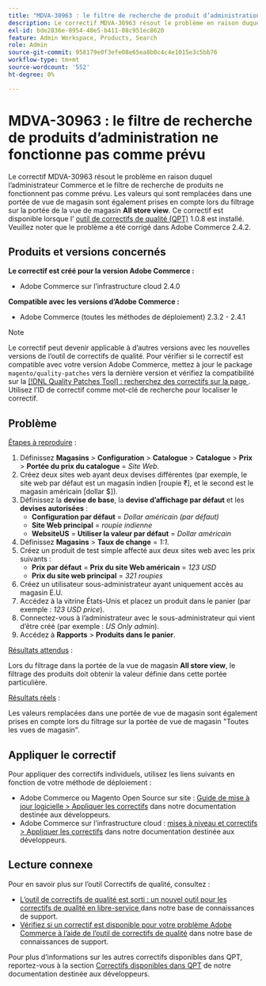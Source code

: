 ```yaml
---
title: "MDVA-30963 : le filtre de recherche de produit d’administration ne fonctionne pas comme prévu"
description: Le correctif MDVA-30963 résout le problème en raison duquel l’administrateur Commerce et le filtre de recherche de produits ne fonctionnent pas comme prévu. Les valeurs qui sont remplacées dans une portée de vue de magasin sont également prises en compte lors du filtrage sur **Vue de magasin** portée de vue de magasin. Ce correctif est disponible lorsque l’[outil de correctifs de qualité (QPT)](/help/announcements/adobe-commerce-announcements/magento-quality-patches-released-new-tool-to-self-serve-quality-patches.md) 1.0.8 est installé. Veuillez noter que le problème a été corrigé dans Adobe Commerce 2.4.2.
exl-id: bde2836e-8954-48e5-b411-08c951ec8620
feature: Admin Workspace, Products, Search
role: Admin
source-git-commit: 958179e0f3efe08e65ea8b0c4c4e1015e3c5bb76
workflow-type: tm+mt
source-wordcount: '552'
ht-degree: 0%

---
```


# MDVA-30963 : le filtre de recherche de produits d’administration ne fonctionne pas comme prévu

Le correctif MDVA-30963 résout le problème en raison duquel l’administrateur Commerce et le filtre de recherche de produits ne fonctionnent pas comme prévu. Les valeurs qui sont remplacées dans une portée de vue de magasin sont également prises en compte lors du filtrage sur la portée de la vue de magasin **All store view**. Ce correctif est disponible lorsque l’ [outil de correctifs de qualité (QPT)](/help/announcements/adobe-commerce-announcements/magento-quality-patches-released-new-tool-to-self-serve-quality-patches.md) 1.0.8 est installé. Veuillez noter que le problème a été corrigé dans Adobe Commerce 2.4.2.

## Produits et versions concernés

**Le correctif est créé pour la version Adobe Commerce :**

* Adobe Commerce sur l’infrastructure cloud 2.4.0

**Compatible avec les versions d’Adobe Commerce :**

* Adobe Commerce (toutes les méthodes de déploiement) 2.3.2 - 2.4.1

>[!NOTE]
>
>Le correctif peut devenir applicable à d’autres versions avec les nouvelles versions de l’outil de correctifs de qualité. Pour vérifier si le correctif est compatible avec votre version Adobe Commerce, mettez à jour le package `magento/quality-patches` vers la dernière version et vérifiez la compatibilité sur la [[!DNL Quality Patches Tool] : recherchez des correctifs sur la page ](https://devdocs.magento.com/quality-patches/tool.html#patch-grid). Utilisez l’ID de correctif comme mot-clé de recherche pour localiser le correctif.

## Problème

<u>Étapes à reproduire</u> :

1. Définissez **Magasins** > **Configuration** > **Catalogue** > **Catalogue** > **Prix** > **Portée du prix du catalogue** = *Site Web*.
1. Créez deux sites web ayant deux devises différentes (par exemple, le site web par défaut est un magasin indien \[roupie ₹\], et le second est le magasin américain \[dollar $\]).
1. Définissez la **devise de base**, la **devise d’affichage par défaut** et les **devises autorisées** :
   * **Configuration par défaut** = *Dollar américain (par défaut)*
   * **Site Web principal** = *roupie indienne*
   * **WebsiteUS** = **Utiliser la valeur par défaut** = *Dollar américain*
1. Définissez **Magasins** > **Taux de change** = *1:1*.
1. Créez un produit de test simple affecté aux deux sites web avec les prix suivants :
   * **Prix par défaut** = **Prix du site Web américain** = *123 USD*
   * **Prix du site web principal** = *321 roupies*
1. Créez un utilisateur sous-administrateur ayant uniquement accès au magasin E.U.
1. Accédez à la vitrine États-Unis et placez un produit dans le panier (par exemple : *123 USD price*).
1. Connectez-vous à l’administrateur avec le sous-administrateur qui vient d’être créé (par exemple : *US Only admin*).
1. Accédez à **Rapports** > **Produits dans le panier**.

<u>Résultats attendus</u> :

Lors du filtrage dans la portée de la vue de magasin **All store view**, le filtrage des produits doit obtenir la valeur définie dans cette portée particulière.

<u>Résultats réels</u> :

Les valeurs remplacées dans une portée de vue de magasin sont également prises en compte lors du filtrage sur la portée de vue de magasin &quot;Toutes les vues de magasin&quot;.

## Appliquer le correctif

Pour appliquer des correctifs individuels, utilisez les liens suivants en fonction de votre méthode de déploiement :

* Adobe Commerce ou Magento Open Source sur site : [Guide de mise à jour logicielle > Appliquer les correctifs](https://devdocs.magento.com/guides/v2.4/comp-mgr/patching/mqp.html) dans notre documentation destinée aux développeurs.
* Adobe Commerce sur l’infrastructure cloud : [mises à niveau et correctifs > Appliquer les correctifs](https://devdocs.magento.com/cloud/project/project-patch.html) dans notre documentation destinée aux développeurs.

## Lecture connexe

Pour en savoir plus sur l’outil Correctifs de qualité, consultez :

* [ L’outil de correctifs de qualité est sorti : un nouvel outil pour les correctifs de qualité en libre-service ](/help/announcements/adobe-commerce-announcements/magento-quality-patches-released-new-tool-to-self-serve-quality-patches.md) dans notre base de connaissances de support.
* [Vérifiez si un correctif est disponible pour votre problème Adobe Commerce à l’aide de l’outil de correctifs de qualité](/help/support-tools/patches-available-in-qpt-tool/check-patch-for-magento-issue-with-magento-quality-patches.md) dans notre base de connaissances de support.

Pour plus d’informations sur les autres correctifs disponibles dans QPT, reportez-vous à la section [Correctifs disponibles dans QPT](https://devdocs.magento.com/quality-patches/tool.html#patch-grid) de notre documentation destinée aux développeurs.
